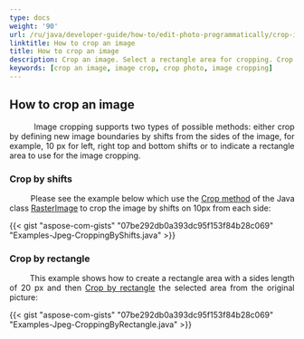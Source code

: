 ```yaml
---
type: docs
weight: '90'
url: /ru/java/developer-guide/how-to/edit-photo-programmatically/crop-image
linktitle: How to crop an image
title: How to crop an image
description: Crop an image. Select a rectangle area for cropping. Crop photo by shifts.
keywords: [crop an image, image crop, crop photo, image cropping]
---
```


## How to crop an image

<p align='justify'>
&nbsp;&nbsp;&nbsp;&nbsp;&nbsp;&nbsp;&nbsp;&nbsp;
Image cropping supports two types of possible methods: either crop by defining new image boundaries by shifts from the sides of the image, for example, 10 px for left, right top and bottom shifts or to indicate a rectangle area to use for the image cropping.
</p>

### Crop by shifts

<p align='justify'>
&nbsp;&nbsp;&nbsp;&nbsp;&nbsp;&nbsp;&nbsp;&nbsp;
Please see the example below which use the <a href="https://reference.aspose.com/imaging/ru/java/com.aspose.imaging/rasterimage/#crop-int-int-int-int-">Crop method</a> of the Java class <a href="https://reference.aspose.com/imaging/ru/java/com.aspose.imaging/rasterimage/">RasterImage</a> to crop the image by shifts on 10px from each side:
</p>

{{< gist "aspose-com-gists" "07be292db0a393dc95f153f84b28c069" "Examples-Jpeg-CroppingByShifts.java" >}}


### Crop by rectangle

<p align='justify'>
&nbsp;&nbsp;&nbsp;&nbsp;&nbsp;&nbsp;&nbsp;&nbsp;
This example shows how to create a rectangle area with a sides length of 20 px and then <a href="https://reference.aspose.com/imaging/ru/java/com.aspose.imaging/rasterimage/#crop-com.aspose.imaging.Rectangle-">Crop by rectangle</a> the selected area from the original picture:
</p>

{{< gist "aspose-com-gists" "07be292db0a393dc95f153f84b28c069" "Examples-Jpeg-CroppingByRectangle.java" >}}
